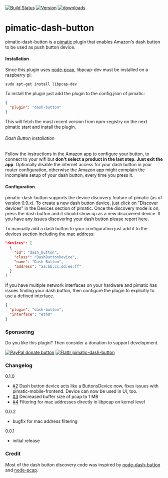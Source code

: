 [![Build Status](http://img.shields.io/travis/michbeck100/pimatic-dash-button/master.svg)](https://travis-ci.org/michbeck100/pimatic-dash-button)
[![Version](https://img.shields.io/npm/v/pimatic-dash-button.svg)](https://img.shields.io/npm/v/pimatic-dash-button.svg)
[![downloads][downloads-image]][downloads-url]

[downloads-image]: https://img.shields.io/npm/dm/pimatic-dash-button.svg?style=flat
[downloads-url]: https://npmjs.org/package/pimatic-dash-button

pimatic-dash-button
=======================

pimatic-dash-button is a [pimatic](https://github.com/pimatic/pimatic) plugin that enables Amazon's dash button to be used as push button device.

#### Installation

Since this plugin uses [node-pcap](https://github.com/mranney/node_pcap), libpcap-dev must be installed on a raspberry pi:

    sudo apt-get install libpcap-dev

To install the plugin just add the plugin to the config.json of pimatic:

```json
{
  "plugin": "dash-button"   
}
```

This will fetch the most recent version from npm-registry on the next pimatic start and install the plugin.

###### Dash Button installation

Follow the instructions in the Amazon app to configure your button, to connect to your wifi but **don't select a product in the last step. Just exit the app**.  Optionally disable the internet access for your dash button in your router configuration, otherwise the Amazon app might complain the incomplete setup of your dash button, every time you press it.

#### Configuration

pimatic-dash-button supports the device discovery feature of pimatic (as of version 0.9.x). To create a new dash button device, just click on "Discover devices" in the Devices section of pimatic.
Once the discovery mode is on, press the dash button and it should show up as a new discovered device. If you have any issues discovering your dash button please report [here](https://github.com/michbeck100/pimatic-dash-button/issues).

To manually add a dash button to your configuration just add it to the devices section including the mac address:

```json
"devices": [
  {
    "id": "dash_button",
    "class": "DashButtonDevice",
    "name": "Dash Button",
    "address": "aa:bb:cc:dd:ee:ff"
  }
]
```

If you have multiple network interfaces on your hardware and pimatic has issues finding your dash button, then configure the plugin to explicitly to use a defined interface.

```json
{
  "plugin": "dash-button",
  "interface": "eth0"   
}
```

### Sponsoring

Do you like this plugin? Then consider a donation to support development.

<span class="badge-paypal"><a href="https://www.paypal.com/cgi-bin/webscr?cmd=_s-xclick&hosted_button_id=2T48JXA589B4Y" title="Donate to this project using Paypal"><img src="https://img.shields.io/badge/paypal-donate-yellow.svg" alt="PayPal donate button" /></a></span>
[![Flattr pimatic-dash-button](http://api.flattr.com/button/flattr-badge-large.png)](https://flattr.com/submit/auto?user_id=michbeck100&url=https://github.com/michbeck100/pimatic-dash-button&title=pimatic-dash-button&language=&tags=github&category=software)

### Changelog
0.1.0
* [#2](https://github.com/michbeck100/pimatic-dash-button/issues/2) Dash button device acts like a ButtonsDevice now, fixes issues with pimatic-mobile-frontend. Device can now be used in UI, too.
* [#3](https://github.com/michbeck100/pimatic-dash-button/issues/3) Decreased buffer size of pcap to 1 MB
* [#4](https://github.com/michbeck100/pimatic-dash-button/issues/4) Filtering for mac addresses directly in libpcap on kernel level

0.0.2
* bugfix for mac address filtering

0.0.1
* initial release

### Credit
Most of the dash button discovery code was inspired by [node-dash-button](https://github.com/hortinstein/node-dash-button) and [node-pcap](https://github.com/mranney/node_pcap).
